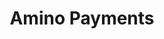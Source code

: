 ---
blog: https://aminopay.com/blog
facebook: https://facebook.com/aminopay
instagram: https://instagram.com/aminopay
linkedin: https://linkedin.com/company/amino-payments
logohandle: aminopay
sort: aminopay
title: Amino Payments
twitter: https://x.com/aminopay
website: https://www.aminopay.com/
---